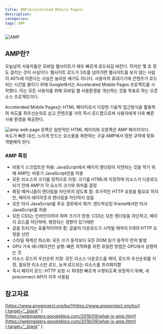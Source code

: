 ```yaml
---
title: AMP(Accelerated Mobile Pages)
description: 
categories: 
tags: AMP
---
```


![AMP](https://kinsta.com/wp-content/uploads/2016/10/google-amp.png)

## AMP란?

오늘날의 사용자들은 모바일 웹사이트가 매우 빠르게 로드되길 바란다. 하지만 몇 초 정도 걸리는 것이 사실이다. 웹사이트 로드가 3초를 넘어가면 웹사이트를 보지 않는 사람이 40%에 이른다는 사실은 놀라운 얘기도 아니다. 사용자의 휴대기기에 콘텐츠가 로드되는 시간을 줄이기 위해 Google에서는 Accelerated Mobile Pages 프로젝트를 시작했다. 이는 모든 사용자를 위해 모바일 웹 사용환경을 개선하는 것을 목표로 하는 오픈소스 프로젝트이다.

Accelerated Mobile Pages는 HTML 페이지로서 다양한 기술적 접근방식을 활용하여 속도를 최우선순위로 삼고 콘텐츠를 거의 즉시 로드함으로써 사용자에게 더욱 빠른 사용 환경을 제공한다.

![amp web page](https://neilpatel.com/wp-content/uploads/2017/09/AMPcompare.png)
왼쪽은 일반적인 HTML 페이지와 오른쪽은 AMP 페이지이다.<br>
속도가 빠른 대신, 느리게 만드는 요소들을 제한하는 구글 AMP에서 정한 규약에 맞춰 개발해야 한다. 

### AMP 특징

* 비동기 스크립트만 허용: JavaScript에서 페이지 렌더링이 지연되는 것을 막기 위해 AMP는 비동기 JavaScript만을 허용
* 모든 리소스의 크기를 정적으로 지정: 크기를 HTML에 지정하여 리소스가 다운로드되기 전에 AMP가 각 요소의 크기와 위치를 결정
* 확장 메커니즘이 렌더링을 차단하지 않도록 함: 추가적인 HTTP 요청을 필요로 하지만, 페이지 레이아웃과 렌더링을 차단하지 않음
* 모든 타사 JavaScript를 주요 경로에서 제거: 샌드박싱된 iframe에서만 타사 JavaScript를 허용
* 모든 CSS는 인라인이어야 하며 크기가 한정: CSS는 모든 렌더링을 차단하고, 페이지 로드를 차단하며, 팽창되는 경향이 있기때문
* 글꼴 트리거는 효율적이어야 함: 글꼴의 다운로드가 시작될 때까지 0개의 HTTP 요청을 선언
* 스타일 재계산 최소화: 모든 쓰기 동작보다 모든 DOM 읽기 동작이 먼저 발생
* GPU 가속 애니메이션만 실행: 빠른 최적화를 위한 유일한 방법은 GPU에서 실행하는 것
* 리소스 로드의 우선순위 지정: 모든 리소스 다운로드를 제어, 로드의 우선순위를 지정, 필요한 리소스만 로드, 늦게 로드되는 리소스를 프리패치함
* 즉시 페이지 로드: HTTP 요청 시 최대한 빠르게 수행되도록 보장하기 위해, 새 preconnect API가 자주 사용됨

## 참고자료

[https://www.ampproject.org/ko/](https://www.ampproject.org/ko/){:target="_blank" }<br>
[https://webmasters.googleblog.com/2016/09/what-is-amp.html](https://webmasters.googleblog.com/2016/09/what-is-amp.html){:target="_blank" }